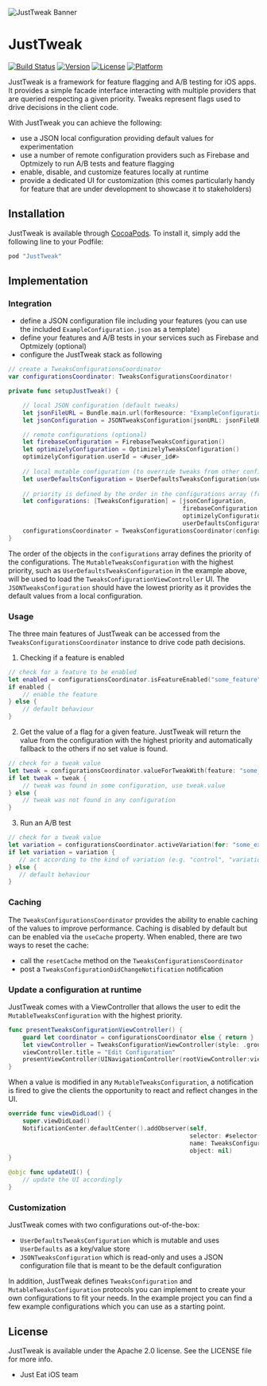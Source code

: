 ![JustTweak Banner](./img/just_tweak_banner.png)

# JustTweak

[![Build Status](https://travis-ci.org/justeat/JustTweak.svg?branch=master)](https://travis-ci.org/justeat/JustTweak)
[![Version](https://img.shields.io/cocoapods/v/JustTweak.svg?style=flat)](http://cocoapods.org/pods/JustTweak)
[![License](https://img.shields.io/cocoapods/l/JustTweak.svg?style=flat)](http://cocoapods.org/pods/JustTweak)
[![Platform](https://img.shields.io/cocoapods/p/JustTweak.svg?style=flat)](http://cocoapods.org/pods/JustTweak)

JustTweak is a framework for feature flagging and A/B testing for iOS apps.
It provides a simple facade interface interacting with multiple providers that are queried respecting a given priority.
Tweaks represent flags used to drive decisions in the client code. 

With JustTweak you can achieve the following:

- use a JSON local configuration providing default values for experimentation 
- use a number of remote configuration providers such as Firebase and Optmizely to run A/B tests and feature flagging   
- enable, disable, and customize features locally at runtime
- provide a dedicated UI for customization (this comes particularly handy for feature that are under development to showcase it to stakeholders)


## Installation

JustTweak is available through [CocoaPods](http://cocoapods.org). To install it, simply add the following line to your Podfile:

```ruby
pod "JustTweak"
```

## Implementation

### Integration

- define a JSON configuration file including your features (you can use the included `ExampleConfiguration.json` as a template)
- define your features and A/B tests in your services such as Firebase and Optmizely (optional)
- configure the JustTweak stack as following

```swift
// create a TweaksConfigurationsCoordinator
var configurationsCoordinator: TweaksConfigurationsCoordinator!

private func setupJustTweak() {

    // local JSON configuration (default tweaks)
    let jsonFileURL = Bundle.main.url(forResource: "ExampleConfiguration", withExtension: "json")!
    let jsonConfiguration = JSONTweaksConfiguration(jsonURL: jsonFileURL)!

    // remote configurations (optional)
    let firebaseConfiguration = FirebaseTweaksConfiguration()
    let optimizelyConfiguration = OptimizelyTweaksConfiguration()
    optimizelyConfiguration.userId = <#user_id#>
    
    // local mutable configuration (to override tweaks from other configurations)
    let userDefaultsConfiguration = UserDefaultsTweaksConfiguration(userDefaults: UserDefaults.standard)
    
    // priority is defined by the order in the configurations array (from low to high)
    let configurations: [TweaksConfiguration] = [jsonConfiguration,
                                                 firebaseConfiguration,
                                                 optimizelyConfiguration,
                                                 userDefaultsConfiguration]
    configurationsCoordinator = TweaksConfigurationsCoordinator(configurations: configurations)
}
```

The order of the objects in the `configurations` array defines the priority of the configurations. The `MutableTweaksConfiguration` with the highest priority, such as `UserDefaultsTweaksConfiguration` in the example above, will be used to load the `TweaksConfigurationViewController` UI. The `JSONTweaksConfiguration` should have the lowest priority as it provides the default values from a local configuration.


### Usage

The three main features of JustTweak can be accessed from the `TweaksConfigurationsCoordinator` instance to drive code path decisions.

1. Checking if a feature is enabled

```swift
// check for a feature to be enabled
let enabled = configurationsCoordinator.isFeatureEnabled("some_feature")
if enabled {
    // enable the feature
} else {
    // default behaviour
}
```

2. Get the value of a flag for a given feature. JustTweak will return the value from the configuration with the highest priority and automatically fallback to the others if no set value is found.

```swift
// check for a tweak value
let tweak = configurationsCoordinator.valueForTweakWith(feature: "some_feature", variable: "some_flag")
if let tweak = tweak {
    // tweak was found in some configuration, use tweak.value
} else {
    // tweak was not found in any configuration
}
```

3. Run an A/B test

```swift
// check for a tweak value
let variation = configurationsCoordinator.activeVariation(for: "some_experiment")
if let variation = variation {
   // act according to the kind of variation (e.g. "control", "variation_1")
} else {
   // default behaviour
}
```


### Caching

The `TweaksConfigurationsCoordinator` provides the ability to enable caching of the values to improve performance. Caching is disabled by default but can be enabled via the `useCache` property. When enabled, there are two ways to reset the cache:

- call the `resetCache` method on the  `TweaksConfigurationsCoordinator`
- post a `TweaksConfigurationDidChangeNotification` notification

### Update a configuration at runtime

JustTweak comes with a ViewController that allows the user to edit the `MutableTweaksConfiguration` with the highest priority.

```swift
func presentTweaksConfigurationViewController() {
    guard let coordinator = configurationsCoordinator else { return }
    let viewController = TweaksConfigurationViewController(style: .grouped, configurationsCoordinator: coordinator)
    viewController.title = "Edit Configuration"
    presentViewController(UINavigationController(rootViewController:viewController), animated: true, completion: nil)
}
```

When a value is modified in any `MutableTweaksConfiguration`, a notification is fired to give the clients the opportunity to react and reflect changes in the UI.

```swift
override func viewDidLoad() {
    super.viewDidLoad()
    NotificationCenter.defaultCenter().addObserver(self,
                                                   selector: #selector(updateUI),
                                                   name: TweaksConfigurationDidChangeNotification,
                                                   object: nil)
}

@objc func updateUI() {
    // update the UI accordingly
}
```


### Customization

JustTweak comes with two configurations out-of-the-box:

- `UserDefaultsTweaksConfiguration` which is mutable and uses `UserDefaults` as a key/value store 
- `JSONTweaksConfiguration` which is read-only and uses a JSON configuration file that is meant to be the default configuration

In addition, JustTweak defines `TweaksConfiguration` and `MutableTweaksConfiguration` protocols you can implement to create your own configurations to fit your needs. In the example project you can find a few example configurations which you can use as a starting point.


## License

JustTweak is available under the Apache 2.0 license. See the LICENSE file for more info.


- Just Eat iOS team
